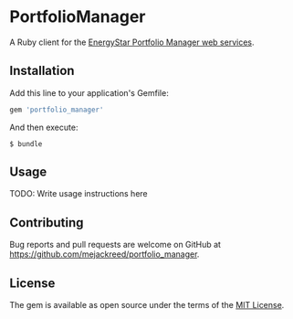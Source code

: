 # PortfolioManager

A Ruby client for the [EnergyStar Portfolio Manager web services](http://portfoliomanager.energystar.gov/webservices/home).

## Installation

Add this line to your application's Gemfile:

```ruby
gem 'portfolio_manager'
```

And then execute:

    $ bundle

## Usage

TODO: Write usage instructions here

## Contributing

Bug reports and pull requests are welcome on GitHub at https://github.com/mejackreed/portfolio_manager.


## License

The gem is available as open source under the terms of the [MIT License](http://opensource.org/licenses/MIT).

